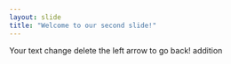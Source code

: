 ```yaml
---
layout: slide
title: "Welcome to our second slide!"
---
```

Your text change
delete the left arrow to go back!
addition
